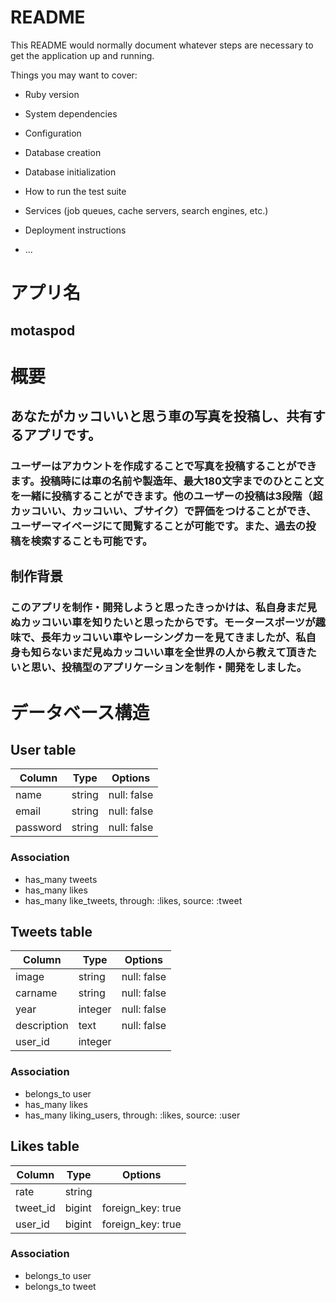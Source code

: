 # README

This README would normally document whatever steps are necessary to get the
application up and running.

Things you may want to cover:

* Ruby version

* System dependencies

* Configuration

* Database creation

* Database initialization

* How to run the test suite

* Services (job queues, cache servers, search engines, etc.)

* Deployment instructions

* ...

# アプリ名
## motaspod

# 概要
## あなたがカッコいいと思う車の写真を投稿し、共有するアプリです。
### ユーザーはアカウントを作成することで写真を投稿することができます。投稿時には車の名前や製造年、最大180文字までのひとこと文を一緒に投稿することができます。他のユーザーの投稿は3段階（超カッコいい、カッコいい、ブサイク）で評価をつけることができ、ユーザーマイページにて閲覧することが可能です。また、過去の投稿を検索することも可能です。

## 制作背景
### このアプリを制作・開発しようと思ったきっかけは、私自身まだ見ぬカッコいい車を知りたいと思ったからです。モータースポーツが趣味で、長年カッコいい車やレーシングカーを見てきましたが、私自身も知らないまだ見ぬカッコいい車を全世界の人から教えて頂きたいと思い、投稿型のアプリケーションを制作・開発をしました。

# データベース構造
## User table

|Column|Type|Options|
|------|----|-------|
|name|string|null: false|
|email|string|null: false|
|password|string|null: false|
### Association
- has_many tweets
- has_many likes
- has_many like_tweets, through: :likes, source: :tweet

## Tweets table

|Column|Type|Options|
|------|----|-------|
|image|string|null: false|
|carname|string|null: false|
|year|integer|null: false|
|description|text|null: false|
|user_id|integer||
### Association
- belongs_to user
- has_many likes
- has_many liking_users, through: :likes, source: :user

## Likes table

|Column|Type|Options|
|------|----|-------|
|rate|string||
|tweet_id|bigint|foreign_key: true|
|user_id|bigint|foreign_key: true|
### Association
- belongs_to user
- belongs_to tweet

